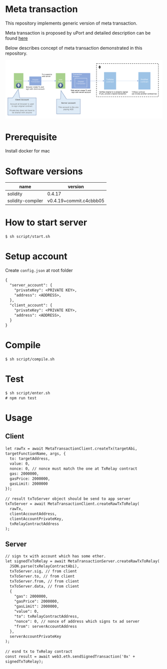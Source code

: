 # Meta transaction

This repository implements generic version of meta transaction.

Meta transaction is proposed by uPort and detailed description can be found [here](https://medium.com/uport/making-uport-smart-contracts-smarter-part-3-fixing-user-experience-with-meta-transactions-105209ed43e0)

Below describes concept of meta transaction demonstrated in this repository.

![concept](image/readme_1.png "concept")

# Prerequisite

Install docker for mac

# Software versions

 name         | version       |
|--------------|---------------|
| solidity     | 0.4.17        |
| solidity-compiler       | v0.4.19+commit.c4cbbb05 |


# How to start server

```
$ sh script/start.sh
```

# Setup account

Create `config.json` at root folder

```
{
  "server_account": {
    "privateKey": <PRIVATE KEY>,
    "address": <ADDRESS>,
  },
  "client_account": {
    "privateKey": <PRIVATE KEY>,
    "address": <ADDRESS>,
  }
}
```

# Compile

```
$ sh script/compile.sh
```

# Test

```
$ sh script/enter.sh
# npm run test
```

# Usage

## Client

```ecmascript 6
let rawTx = await MetaTransactionClient.createTx(targetAbi, targetFunctionName, args, {
  to: targetAddress,
  value: 0,
  nonce: 0, // nonce must match the one at TxRelay contract
  gas: 2000000,
  gasPrice: 2000000,
  gasLimit: 2000000
});

// result txToServer object should be send to app server
txToServer = await MetaTransactionClient.createRawTxToRelay(
  rawTx,
  clientAccountAddress,
  clientAccountPrivateKey,
  txRelayContractAddress
);
```

## Server

```ecmascript 6
// sign tx with account which has some ether.
let signedTxToRelay = await MetaTransactionServer.createRawTxToRelay(
  JSON.parse(txRelayContractAbi),
  txToServer.sig, // from client
  txToServer.to, // from client
  txToServer.from, // from client
  txToServer.data, // from client
  {
    "gas": 2000000,
    "gasPrice": 2000000,
    "gasLimit": 2000000,
    "value": 0,
    "to": txRelayContractAddress,
    "nonce": 0, // nonce of address which signs tx ad server
    "from": serverAccountAddress
  },
  serverAccountPrivateKey
);

// esnd tx to TxRelay contract
const result = await web3.eth.sendSignedTransaction('0x' + signedTxToRelay);
```
